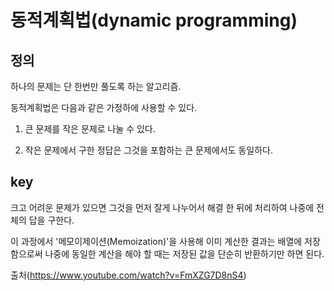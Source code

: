 # 동적계획법(dynamic programming)

## 정의

하나의 문제는 단 한번만 풀도록 하는 알고리즘.

동적계획법은 다음과 같은 가정하에 사용할 수 있다.

1. 큰 문제를 작은 문제로 나눌 수 있다.

2. 작은 문제에서 구한 정답은 그것을 포함하는 큰 문제에서도 동일하다.

## key

크고 어려운 문제가 있으면 그것을 먼저 잘게 나누어서 해결 한 뒤에 처리하여 나중에 전체의 답을 구한다.

이 과정에서 '메모이제이션(Memoization)'을 사용해 이미 계산한 결과는 배열에 저장함으로써 나중에 동일한 계산을 해야 할 때는 저장된 값을 단순히 반환하기만 하면 된다.

출처(https://www.youtube.com/watch?v=FmXZG7D8nS4)
